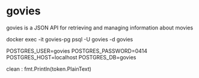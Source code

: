 # govies
govies is a JSON API for retrieving and managing information about movies

docker exec -it govies-pg psql -U govies -d govies

POSTGRES_USER=govies
POSTGRES_PASSWORD=0414
POSTGRES_HOST=localhost
POSTGRES_DB=govies

clean : fmt.Println(token.PlainText)